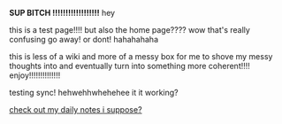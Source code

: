 
**SUP BITCH !!!!!!!!!!!!!!!!!!** hey

this is a test page!!!! but also the home page???? wow that's really confusing
go away! or dont! hahahahaha

this is less of a wiki and more of a messy box for me to shove my messy thoughts into and eventually turn into something more coherent!!!! enjoy!!!!!!!!!!!!!!

testing sync! hehwehhwhehehee it it working?

[check out my daily notes i suppose?](https://grynmoor.github.io/panprom-wiki/tags/notes)
